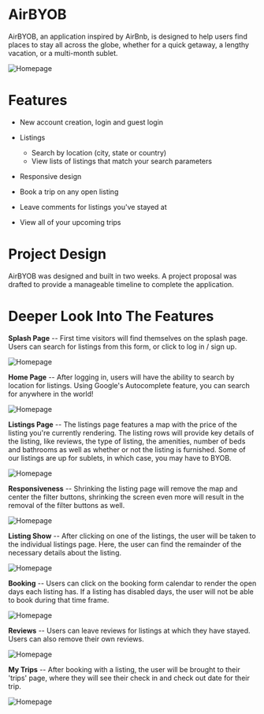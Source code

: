 # AirBYOB

AirBYOB, an application inspired by AirBnb, is designed to help users find places to stay all across the globe, whether for a quick getaway, a lengthy vacation, or a multi-month sublet.

![Homepage](/app/assets/images/readme/homepage.png)

# Features

- New account creation, login and guest login
- Listings
  - Search by location (city, state or country)
  - View lists of listings that match your search parameters
- Responsive design
- Book a trip on any open listing

- Leave comments for listings you've stayed at
- View all of your upcoming trips

# Project Design

AirBYOB was designed and built in two weeks.
A project proposal was drafted to provide a manageable timeline to complete the application.

# Deeper Look Into The Features

**Splash Page** -- First time visitors will find themselves on the splash page.
Users can search for listings from this form, or click to log in / sign up.

![Homepage](/app/assets/images/readme/homepage.png)

**Home Page** -- After logging in, users will have the ability to search by location for listings. Using Google's Autocomplete feature, you can search for anywhere in the world!

![Homepage](/app/assets/images/readme/googlesearch.png)

**Listings Page** -- The listings page features a map with the price of the listing you're currently rendering. The listing rows will provide key details of the listing, like reviews, the type of listing, the amenities, number of beds and bathrooms as well as whether or not the listing is furnished. Some of our listings are up for sublets, in which case, you may have to BYOB.

![Homepage](/app/assets/images/readme/listings.png)

**Responsiveness** -- Shrinking the listing page will remove the map and center the filter buttons, shrinking the screen even more will result in the removal of the filter buttons as well.

![Homepage](/app/assets/images/readme/responsive.png)

**Listing Show** -- After clicking on one of the listings, the user will be taken to the individual listings page. Here, the user can find the remainder of the necessary details about the listing.

![Homepage](/app/assets/images/readme/listingdetails.png)

**Booking** -- Users can click on the booking form calendar to render the open days each listing has. If a listing has disabled days, the user will not be able to book during that time frame.

![Homepage](/app/assets/images/readme/bookingform.png)

**Reviews** -- Users can leave reviews for listings at which they have stayed. Users can also remove their own reviews.

![Homepage](/app/assets/images/readme/reviews.png)

**My Trips** -- After booking with a listing, the user will be brought to their 'trips' page, where they will see their check in and check out date for their trip.

![Homepage](/app/assets/images/readme/trips.png)
